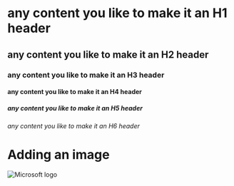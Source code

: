 # any content you like to make it an H1 header
## any content you like to make it an H2 header
### any content you like to make it an H3 header
#### any content you like to make it an H4 header
##### any content you like to make it an H5 header
###### any content you like to make it an H6 header

# Adding an image
![Microsoft logo](https://img-prod-cms-rt-microsoft-com.akamaized.net/cms/api/am/imageFileData/RWCZER)
